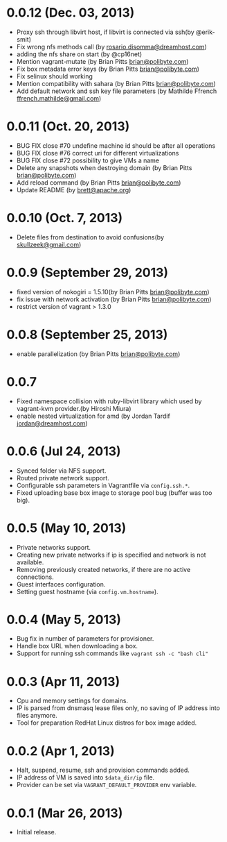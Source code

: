 # 0.0.12 (Dec. 03, 2013)

* Proxy ssh through libvirt host, if libvirt is connected via ssh(by @erik-smit)
* Fix wrong nfs methods call (by rosario.disomma@dreamhost.com)
* adding the nfs share on start (by @cp16net)
* Mention vagrant-mutate  (by Brian Pitts <brian@polibyte.com>)
* Fix box metadata error keys (by Brian Pitts <brian@polibyte.com>)
* Fix selinux should working
* Mention compatibility with sahara (by Brian Pitts <brian@polibyte.com>)
* Add default network and ssh key file parameters (by Mathilde Ffrench <ffrench.mathilde@gmail.com>)

# 0.0.11 (Oct. 20, 2013)

* BUG FIX  close #70 undefine machine id should be after all operations
* BUG FIX  close #76 correct uri for different virtualizations
* BUG FIX  close #72 possibility to give VMs a name
* Delete any snapshots when destroying domain (by Brian Pitts <brian@polibyte.com>)
* Add reload command (by Brian Pitts <brian@polibyte.com>)
* Update README (by <brett@apache.org>)

# 0.0.10 (Oct. 7, 2013)

* Delete files from destination to avoid confusions(by <skullzeek@gmail.com>)

# 0.0.9 (September 29, 2013)

* fixed version of nokogiri = 1.5.10(by Brian Pitts <brian@polibyte.com>)
* fix issue with network activation (by Brian Pitts <brian@polibyte.com>)
* restrict version of vagrant > 1.3.0

# 0.0.8 (September 25, 2013)

* enable parallelization (by Brian Pitts <brian@polibyte.com>)

# 0.0.7

* Fixed namespace collision with ruby-libvirt library which used by
  vagrant-kvm provider.(by Hiroshi Miura)
* enable nested virtualization for amd (by Jordan Tardif <jordan@dreamhost.com>)

# 0.0.6 (Jul 24, 2013)

* Synced folder via NFS support.
* Routed private network support.
* Configurable ssh parameters in Vagrantfile via `config.ssh.*`.
* Fixed uploading base box image to storage pool bug (buffer was too big).

# 0.0.5 (May 10, 2013)

* Private networks support.
* Creating new private networks if ip is specified and network is not
  available.
* Removing previously created networks, if there are no active connections.
* Guest interfaces configuration.
* Setting guest hostname (via `config.vm.hostname`).

# 0.0.4 (May 5, 2013)

* Bug fix in number of parameters for provisioner.
* Handle box URL when downloading a box.
* Support for running ssh commands like `vagrant ssh -c "bash cli"`

# 0.0.3 (Apr 11, 2013)

* Cpu and memory settings for domains.
* IP is parsed from dnsmasq lease files only, no saving of IP address into
  files anymore.
* Tool for preparation RedHat Linux distros for box image added.

# 0.0.2 (Apr 1, 2013)

* Halt, suspend, resume, ssh and provision commands added.
* IP address of VM is saved into `$data_dir/ip` file.
* Provider can be set via `VAGRANT_DEFAULT_PROVIDER` env variable.

# 0.0.1 (Mar 26, 2013)

* Initial release.
